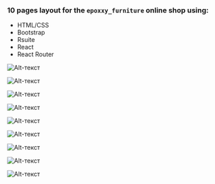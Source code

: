 ###  10 pages layout for the `epoxxy_furniture` online shop using:
- HTML/CSS
- Bootstrap
- Rsuite
- React
- React Router


![Alt-текст](./src/assets/images/epoxxy_1.png)

![Alt-текст](./src/assets/images/epoxxy_2.png)

![Alt-текст](./src/assets/images/epoxxy_3.png)

![Alt-текст](./src/assets/images/epoxxy_4.png)

![Alt-текст](./src/assets/images/epoxxy_5.png)

![Alt-текст](./src/assets/images/epoxxy_6.png)

![Alt-текст](./src/assets/images/epoxxy_7.png)

![Alt-текст](./src/assets/images/epoxxy_8.png)

![Alt-текст](./src/assets/images/epoxxy_9.png)